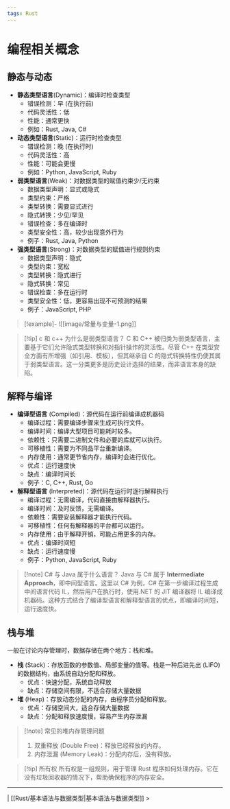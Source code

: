 ```yaml
---
tags: Rust
---
```


# 编程相关概念

## 静态与动态

- **静态类型语言**(Dynamic)：编译时检查类型
    - 错误检测：早 (在执行前)
    - 代码灵活性：低
    - 性能：通常更快
    - 例如：Rust, Java, C#
- **动态类型语言**(Static)：运行时检查类型
    - 错误检测：晚 (在执行时)
    - 代码灵活性：高
    - 性能：可能会更慢
    - 例如：Python, JavaScript, Ruby
- **弱类型语言**(Weak)：对数据类型的赋值约束少/无约束
    - 数据类型声明：显式或隐式
    - 类型约束：严格
    - 类型转换：需要显式进行
    - 隐式转换：少见/罕见
    - 错误检查：多在编译时
    - 类型安全性：高，较少出现意外行为
    - 例子：Rust, Java, Python
- **强类型语言**(Strong)：对数据类型的赋值进行规则约束
    - 数据类型声明：隐式
    - 类型约束：宽松
    - 类型转换：隐式进行
    - 隐式转换：常见
    - 错误检查：多在运行时
    - 类型安全性：低，更容易出现不可预测的结果
    - 例子：JavaScript, PHP

> [!example]-
> ![[image/常量与变量-1.png]]

> [!tip] c 和 c++ 为什么是弱类型语言？
> C 和 C++ 被归类为弱类型语言，主要基于它们允许隐式类型转换和对指针操作的灵活性。尽管 C++ 在类型安全方面有所增强（如引用、模板），但其继承自 C 的隐式转换特性仍使其属于弱类型语言。这一分类更多是历史设计选择的结果，而非语言本身的缺陷。

## 解释与编译

- **编译型语言** (Compiled)：源代码在运行前编译成机器码
    - 编译过程：需要编译步骤来生成可执行文件。
    - 编译时间：编译大型项目可能耗时较多。
    - 依赖性：只需要二进制文件和必要的库就可以执行。
    - 可移植性：需要为不同品平台重新编译。
    - 内存使用：通常更节省内存，编译时会进行优化。
    - 优点：运行速度快
    - 缺点：编译时间长
    - 例子：C, C++, Rust, Go
- **解释型语言** (Interpreted)：源代码在运行时逐行解释执行
    - 编译过程：无需编译，代码直接由解释器执行。
    - 编译时间：及时反馈，无需编译。
    - 依赖性：需要安装解释器才能执行代码。
    - 可移植性：任何有解释器的平台都可以运行。
    - 内存使用：由于解释开销，可能占用更多的内存。
    - 优点：编译时间短
    - 缺点：运行速度慢
    - 例子：Python, JavaScript, Ruby

> [!note] C# 与 Java 属于什么语言？
> Java 与 C# 属于 **Intermediate Approach**，即中间型语言。这里以 C# 为例，C# 在第一步编译过程生成中间语言代码 IL，然后用户在执行时，使用.NET 的 JIT 编译器将 IL 编译成机器码。这种方式结合了编译型语言和解释型语言的优点，即编译时间短，运行速度快。

## 栈与堆

一般在讨论内存管理时，数据存储在两个地方：栈和堆。
- **栈** (Stack)：存放函数的参数值、局部变量的值等。栈是一种后进先出 (LIFO) 的数据结构，由系统自动分配和释放。
    - 优点：快速分配，系统自动释放
    - 缺点：存储空间有限，不适合存储大量数据
- **堆** (Heap)：存放动态分配的内存，由程序员分配和释放。
    - 优点：存储空间大，适合存储大量数据
    - 缺点：分配和释放速度慢，容易产生内存泄漏

> [!note] 常见的堆内存管理问题
> 1. 双重释放 (Double Free)：释放已经释放的内存。
> 2. 内存泄漏 (Memory Leak)：分配内存后，没有释放。

> [!tip] 所有权
> 所有权是一组规则，用于管理 Rust 程序如何处理内存。它在没有垃圾回收器的情况下，帮助确保程序的内存安全。

---
| [[Rust/基本语法与数据类型|基本语法与数据类型]] >
